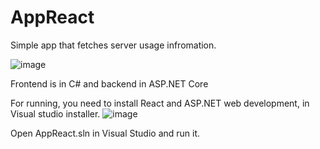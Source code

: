 # AppReact

Simple app that fetches server usage infromation.

![image](https://user-images.githubusercontent.com/45316083/221018893-7883017f-e956-48c1-8982-daded97a9187.png)

Frontend is in C# and backend in ASP.NET Core

For running, you need to install React and ASP.NET web development, in Visual studio installer.
![image](https://user-images.githubusercontent.com/45316083/221019495-36a59d5f-490f-4e8f-93ff-f45bce2e6e9c.png)

Open AppReact.sln in Visual Studio and run it.
